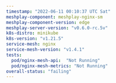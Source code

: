```yaml
---
timestamp: "2022-06-11 00:10:37 UTC Sat"
meshplay-component: meshplay-nginx-sm
meshplay-component-version: edge
meshplay-server-version: "v0.6.0-rc.5v"
k8s-distro: minikube
k8s-version: "v1.21.5"
service-mesh: nginx
service-mesh-version: "v1.4.1"
tests:
  pod/nginx-mesh-api:  "Not Running"
  pod/nginx-mesh-metrics: "Not Running"
overall-status: "failing"
---
```

